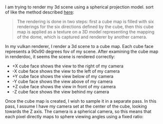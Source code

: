 I am trying to render my 3d scene using a spherical projection model. sort of like the method described [here][1]:

> The rendering is done in two steps: first a cube map is filled with six renderings for the six directions defined by the cube, then this cube map is applied as a texture on a 3D model representing the mapping of the dome, which is captured and renderer by another camera.

In my vulkan renderer, I render a 3d scene to a cube map. Each cube face represents a 90x90 degrees fov of my scene. After examining the cube map in renderdoc, it seems the scene is rendered correctly:

 - +X cube face shows the view to the right of my camera
 - -X cube face shows the view to the left of my camera 
 - +Y cube face shows the view below of my camera
 - -Y cube face shows the view above of my camera 
 - +Z cube face shows the view in front of my camera
 - -Z cube face shows the view behind my camera

Once the cube map is created, I wish to sample it in a separate pass.
In this pass, I assume I have my camera set at the center of the cube, looking towards the Z axis.
The camera is a spherical camera, so this means that each pixel directly maps to sphere viewing angles using a fixed ratio:


  [1]: https://emmanueldurand.net/spherical_projection/